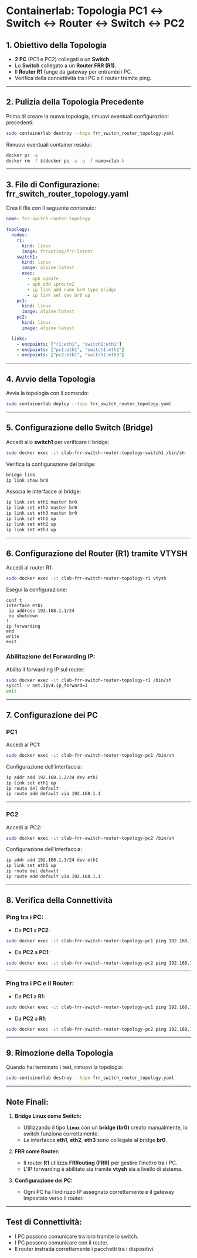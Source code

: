 # Containerlab: Topologia PC1 ↔ Switch ↔ Router ↔ Switch ↔ PC2

## 1. Obiettivo della Topologia
- **2 PC** (PC1 e PC2) collegati a un **Switch**.
- Lo **Switch** collegato a un **Router FRR (R1)**.
- Il **Router R1** funge da gateway per entrambi i PC.
- Verifica della connettività tra i PC e il router tramite ping.

---

## 2. Pulizia della Topologia Precedente
Prima di creare la nuova topologia, rimuovi eventuali configurazioni precedenti:

```bash
sudo containerlab destroy --topo frr_switch_router_topology.yaml
```

Rimuovi eventuali container residui:

```bash
docker ps -a
docker rm -f $(docker ps -a -q -f name=clab-)
```

---

## 3. File di Configurazione: frr_switch_router_topology.yaml

Crea il file con il seguente contenuto:

```yaml
name: frr-switch-router-topology

topology:
  nodes:
    r1:
      kind: linux
      image: frrouting/frr:latest
    switch1:
      kind: linux
      image: alpine:latest
      exec:
        - apk update
        - apk add iproute2
        - ip link add name br0 type bridge
        - ip link set dev br0 up
    pc1:
      kind: linux
      image: alpine:latest
    pc2:
      kind: linux
      image: alpine:latest

  links:
    - endpoints: ["r1:eth1", "switch1:eth1"]
    - endpoints: ["pc1:eth1", "switch1:eth2"]
    - endpoints: ["pc2:eth1", "switch1:eth3"]
```

---

## 4. Avvio della Topologia

Avvia la topologia con il comando:

```bash
sudo containerlab deploy --topo frr_switch_router_topology.yaml
```

---

## 5. Configurazione dello Switch (Bridge)

Accedi allo **switch1** per verificare il bridge:

```bash
sudo docker exec -it clab-frr-switch-router-topology-switch1 /bin/sh
```

Verifica la configurazione del bridge:

```bash
bridge link
ip link show br0
```

Associa le interfacce al bridge:

```bash
ip link set eth1 master br0
ip link set eth2 master br0
ip link set eth3 master br0
ip link set eth1 up
ip link set eth2 up
ip link set eth3 up
```

---

## 6. Configurazione del Router (R1) tramite VTYSH

Accedi al router R1:

```bash
sudo docker exec -it clab-frr-switch-router-topology-r1 vtysh
```

Esegui la configurazione:

```
conf t
interface eth1
 ip address 192.168.1.1/24
 no shutdown
!
ip forwarding
end
write
exit
```

### Abilitazione del Forwarding IP:

Abilita il forwarding IP sul router:

```bash
sudo docker exec -it clab-frr-switch-router-topology-r1 /bin/sh
sysctl -w net.ipv4.ip_forward=1
exit
```

---

## 7. Configurazione dei PC

### PC1

Accedi al PC1:

```bash
sudo docker exec -it clab-frr-switch-router-topology-pc1 /bin/sh
```

Configurazione dell'interfaccia:

```bash
ip addr add 192.168.1.2/24 dev eth1
ip link set eth1 up
ip route del default
ip route add default via 192.168.1.1
```

---

### PC2

Accedi al PC2:

```bash
sudo docker exec -it clab-frr-switch-router-topology-pc2 /bin/sh
```

Configurazione dell'interfaccia:

```bash
ip addr add 192.168.1.3/24 dev eth1
ip link set eth1 up
ip route del default
ip route add default via 192.168.1.1
```

---

## 8. Verifica della Connettività

### Ping tra i PC:
- Da **PC1** a **PC2**:

```bash
sudo docker exec -it clab-frr-switch-router-topology-pc1 ping 192.168.1.3
```

- Da **PC2** a **PC1**:

```bash
sudo docker exec -it clab-frr-switch-router-topology-pc2 ping 192.168.1.2
```

---

### Ping tra i PC e il Router:
- Da **PC1** a **R1**:

```bash
sudo docker exec -it clab-frr-switch-router-topology-pc1 ping 192.168.1.1
```

- Da **PC2** a **R1**:

```bash
sudo docker exec -it clab-frr-switch-router-topology-pc2 ping 192.168.1.1
```

---

## 9. Rimozione della Topologia

Quando hai terminato i test, rimuovi la topologia:

```bash
sudo containerlab destroy --topo frr_switch_router_topology.yaml
```

---

## Note Finali:
1. **Bridge Linux come Switch:**  
   - Utilizzando il tipo **`linux`** con un **bridge (br0)** creato manualmente, lo switch funziona correttamente.  
   - Le interfacce **eth1**, **eth2**, **eth3** sono collegate al bridge **br0**.

2. **FRR come Router:**  
   - Il router **R1** utilizza **FRRouting (FRR)** per gestire l'inoltro tra i PC.  
   - L'IP forwarding è abilitato sia tramite **vtysh** sia a livello di sistema.  

3. **Configurazione dei PC:**  
   - Ogni PC ha l'indirizzo IP assegnato correttamente e il gateway impostato verso il router.  

---

## Test di Connettività:
- I PC possono comunicare tra loro tramite lo switch.
- I PC possono comunicare con il router.
- Il router instrada correttamente i pacchetti tra i dispositivi.
```
